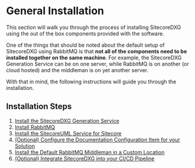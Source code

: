 # General Installation

This section will walk you through the process of installing SitecoreDXG using the out of the box components provided with the software.

One of the things that should be noted about the default setup of SitecoreDXG using RabbitMQ is that **not all of the components need to be installed together on the same machine**. For example, the SitecoreDXG Generation Service can be on one server, while RabbitMQ is on another \(or cloud hosted\) and the middleman is on yet another server.

With that in mind, the following instructions will guide you through the installation.

## Installation Steps

1. [Install the SitecoreDXG Generation Service](install-the-sitecoredxg-generation-service.md)
2. [Install RabbitMQ](install-rabbitmq.md)
3. [Install the SitecoreUML Service for Sitecore](install-the-sitecoreuml-service-for-sitecore.md)
4. [\(Optional\) Configure the Documentation Configuration Item for your Solution](optional-configure-the-documentation-configuration-item-for-your-solution.md)
5. [Install the Default RabbitMQ Middleman in a Custom Location](optional-install-the-default-rabbitmq-middleman.md)
6. [\(Optional\) Integrate SitecoreDXG into your CI/CD Pipeline](6.-optional-integrate-sitecoredxg-into-your-ci-cd-pipeline.md)

